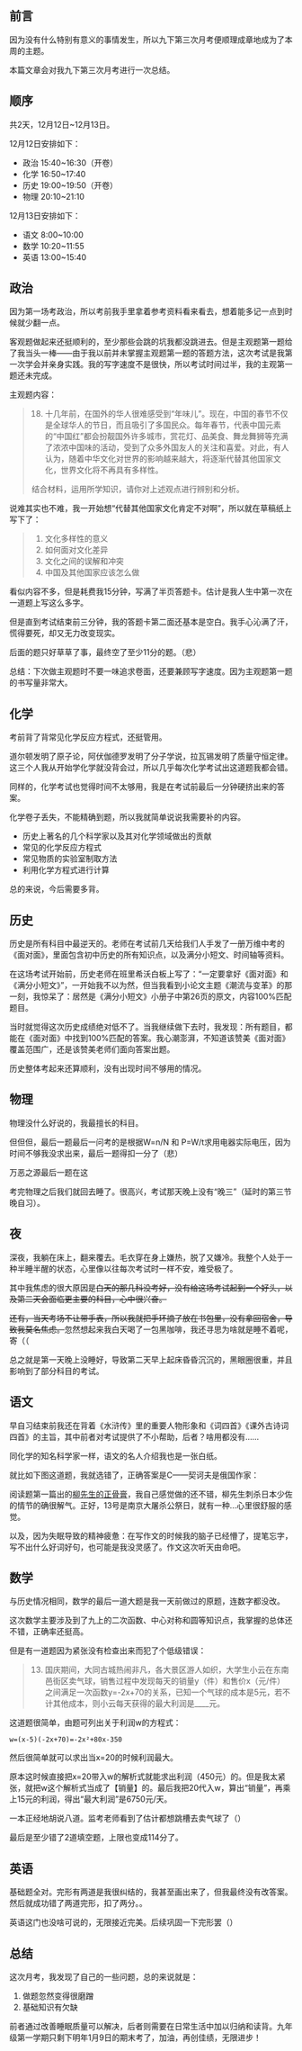 ## 前言

因为没有什么特别有意义的事情发生，所以九下第三次月考便顺理成章地成为了本周的主题。

本篇文章会对我九下第三次月考进行一次总结。

## 顺序

共2天，12月12日~12月13日。

12月12日安排如下：

- 政治 15:40~16:30（开卷）
- 化学 16:50~17:40
- 历史 19:00~19:50（开卷）
- 物理 20:10~21:10

12月13日安排如下：

- 语文 8:00~10:00
- 数学 10:20~11:55
- 英语 13:00~15:40

## 政治

因为第一场考政治，所以考前我手里拿着参考资料看来看去，想着能多记一点到时候就少翻一点。

客观题做起来还挺顺利的，至少那些会跳的坑我都没跳进去。但是主观题第一题给了我当头一棒——由于我以前并未掌握主观题第一题的答题方法，这次考试是我第一次学会并亲身实践。我的写字速度不是很快，所以考试时间过半，我的主观第一题还未完成。

主观题内容：

> 18. 十几年前，在国外的华人很难感受到“年味儿”。现在，中国的春节不仅是全球华人的节日，而且吸引了多国民众。每年春节，代表中国元素的“中国红”都会扮靓国外许多城市，赏花灯、品美食、舞龙舞狮等充满了浓浓中国味的活动，受到了众多外国友人的关注和喜爱。对此，有人认为，随着中华文化对世界的影响越来越大，将逐渐代替其他国家文化，世界文化将不再具有多样性。
>
> 结合材料，运用所学知识，请你对上述观点进行辨别和分析。

说难其实也不难，我一开始想“代替其他国家文化肯定不对啊”，所以就在草稿纸上写下了：

> 1. 文化多样性的意义
> 2. 如何面对文化差异
> 3. 文化之间的误解和冲突
> 4. 中国及其他国家应该怎么做

看似内容不多，但是耗费我15分钟，写满了半页答题卡。估计是我人生中第一次在一道题上写这么多字。

但是直到考试结束前三分钟，我的答题卡第二面还基本是空白。我手心沁满了汗，慌得要死，却又无力改变现实。

后面的题只好草草了事，最终空了至少11分的题。（悲）

总结：下次做主观题时不要一味追求卷面，还要兼顾写字速度。因为主观题第一题的书写量非常大。

## 化学

考前背了背常见化学反应方程式，还挺管用。

道尔顿发明了原子论，阿伏伽德罗发明了分子学说，拉瓦锡发明了质量守恒定律。这三个人我从开始学化学就没背会过，所以几乎每次化学考试出这道题我都会错。

同样的，化学考试也觉得时间不太够用，我是在考试前最后一分钟硬挤出来的答案。

化学卷子丢失，不能精确到题，所以我就简单说说我需要补的内容。

- 历史上著名的几个科学家以及其对化学领域做出的贡献
- 常见的化学反应方程式
- 常见物质的实验室制取方法
- 利用化学方程式进行计算

总的来说，今后需要多背。

## 历史

历史是所有科目中最逆天的。老师在考试前几天给我们人手发了一册万维中考的《面对面》，里面包含初中历史的所有知识点，以及满分小短文、时间轴等资料。

在这场考试开始前，历史老师在班里希沃白板上写了：“一定要拿好《面对面》和《满分小短文》”，一开始我不以为然，但当我看到小论文主题《潮流与变革》的那一刻，我惊呆了：居然是《满分小短文》小册子中第26页的原文，内容100%匹配题目。

当时就觉得这次历史成绩绝对低不了。当我继续做下去时，我发现：所有题目，都能在《面对面》中找到100%匹配的答案。我心潮澎湃，不知道该赞美《面对面》覆盖范围广，还是该赞美老师们面向答案出题。

历史整体考起来还算顺利，没有出现时间不够用的情况。

## 物理

物理没什么好说的，我最擅长的科目。

但但但，最后一题最后一问考的是根据W=n/N 和 P=W/t求用电器实际电压，因为时间不够我没求出来，最后一题得扣一分了（悲）

万恶之源最后一题在这



考完物理之后我们就回去睡了。很高兴，考试那天晚上没有“晚三”（延时的第三节晚自习）。

## 夜

深夜，我躺在床上，翻来覆去。毛衣穿在身上嫌热，脱了又嫌冷。我整个人处于一种半睡半醒的状态，心里像以往每次考试时一样不安，难受极了。

其中我焦虑的很大原因是~~白天的那几科没考好，没有给这场考试起到一个好头，以及第二天会面临更主要的科目，心中很兴奋。~~

~~还有，当天考场不让带手表，所以我就把手环摘了放在书包里，没有拿回宿舍，导致我莫名焦虑。~~忽然想起来我白天喝了一包黑咖啡，我还寻思为啥就是睡不着呢，寄（（

总之就是第一天晚上没睡好，导致第二天早上起床昏昏沉沉的，黑眼圈很重，并且影响到了部分科目的考试。

## 语文

早自习结束前我还在背着《水浒传》里的重要人物形象和《词四首》《课外古诗词四首》的主旨，其中前者对考试提供了不小帮助，后者？啥用都没有……

同化学的知名科学家一样，语文的名人介绍我也是一张白纸。

就比如下图这道题，我就选错了，正确答案是C——契诃夫是俄国作家：



阅读题第一篇出的[柳先生的正骨膏](https://www.yuzhenhai.com/view/202003/42305.html)，我自己感觉做的还不错，柳先生刺杀日本少佐的情节的确很解气。正好，13号是南京大屠杀公祭日，就有一种…心里很舒服的感觉。

以及，因为失眠导致的精神疲惫：在写作文的时候我的脑子已经懵了，提笔忘字，写不出什么好词好句，也可能是我没灵感了。作文这次听天由命吧。

## 数学

与历史情况相同，数学的最后一道大题是我一天前做过的原题，连数字都没改。

这次数学主要涉及到了九上的二次函数、中心对称和圆等知识点，我掌握的总体还不错，正确率还挺高。

但是有一道题因为紧张没有检查出来而犯了个低级错误：

> 13. 国庆期间，大同古城热闹非凡，各大景区游人如织，大学生小云在东南邑街区卖气球，销售过程中发现每天的销量y（件）和售价x（元/件）之间满足一次函数y=-2x+70的关系，已知一个气球的成本是5元，若不计其他成本，则小云每天获得的最大利润是____元。

这道题很简单，由题可列出关于利润w的方程式：

```
w=(x-5)(-2x+70)=-2x²+80x-350
```

然后很简单就可以求出当x=20的时候利润最大。

原本这时候直接把x=20带入w的解析式就能求出利润（450元）的。但是我太紧张，就把w这个解析式当成了【销量】的。最后我把20代入w，算出“销量”，再乘上15元的利润，得出“最大利润”是6750元/天。

一本正经地胡说八道。监考老师看到了估计都想跳槽去卖气球了（）

最后是至少错了2道填空题，上限也变成114分了。

## 英语

基础题全对。完形有两道是我很纠结的，我甚至画出来了，但我最终没有改答案。然后就成功错了两道完形，扣了两分。。

英语这门也没啥可说的，无限接近完美。后续巩固一下完形罢（）

## 总结

这次月考，我发现了自己的一些问题，总的来说就是：

1. 做题忽然变得很磨蹭
2. 基础知识有欠缺

前者通过改善睡眠质量可以解决，后者则需要在日常生活中加以归纳和读背。九年级第一学期只剩下明年1月9日的期末考了，加油，再创佳绩，无限进步！